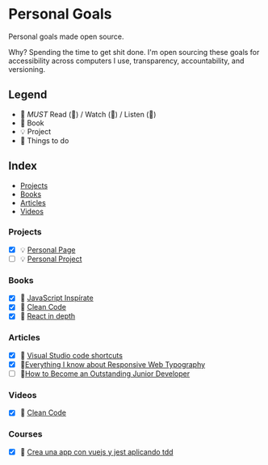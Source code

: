 # Personal Goals

Personal goals made open source.

Why? Spending the time to get shit done. I'm open sourcing these goals for
accessibility across computers I use, transparency, accountability, and
versioning.

## Legend

- :muscle: _MUST_ Read (📄) / Watch (🎥) / Listen (🎼)
- :closed_book: Book
- :bulb: Project
- :rocket: Things to do

## Index

- [Projects](#projects)
- [Books](#books)
- [Articles](#articles)
- [Videos](#videos)

### Projects

- [x] :bulb: [Personal Page](https://letzgar.github.io/)
- [ ] :bulb: [Personal Project](hhtps://github.com/letzgar/welcome-to)

### Books

- [x] :closed_book:
      [JavaScript Inspírate](https://leanpub.com/javascript-inspirate)
- [x] :closed_book:
      [Clean Code](https://www.safaribooksonline.com/library/view/clean-code/9780136083238/)
- [x] :closed_book: [React in depth](https://legacy.gitbook.com/book/developmentarc/react-indepth/details)

### Articles

- [x] :page_facing_up:
      [Visual Studio code shortcuts](https://dev.to/lampewebdev/the-guide-to-visual-studio-code-shortcuts-higher-productivity-and-30-of-my-favourite-shortcuts-you-need-to-learn-mb3)
- [x] :page_facing_up:[Everything I know about Responsive Web Typography](https://zellwk.com/blog/responsive-typography/)
- [ ] :page_facing_up:[How to Become an Outstanding Junior Developer](https://www.freecodecamp.org/news/how-to-become-an-astounding-junior-developer/)

### Videos

- [x] 🎥
      [Clean Code](https://www.safaribooksonline.com/library/view/clean-code/9780134661742/)

### Courses

- [x] :rocket:
      [Crea una app con vuejs y jest aplicando tdd](https://pro.codely.tv/library/crea-una-app-con-vuejs-y-jest-aplicando-tdd)
